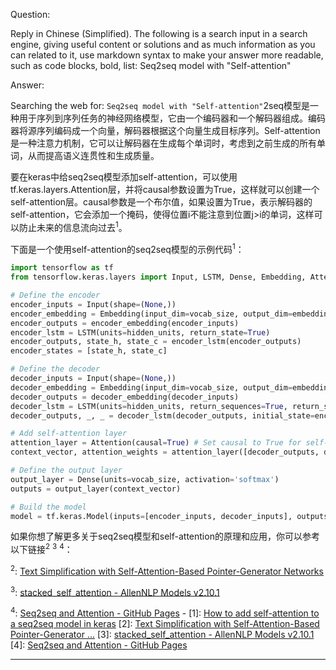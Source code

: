 Question:

Reply in Chinese (Simplified).
The following is a search input in a search engine, giving useful content or solutions and as much information as you can related to it, use markdown syntax to make your answer more readable, such as code blocks, bold, list:
Seq2seq model with "Self-attention"

Answer:

Searching the web for: `Seq2seq model with "Self-attention"`2seq模型是一种用于序列到序列任务的神经网络模型，它由一个编码器和一个解码器组成。编码器将源序列编码成一个向量，解码器根据这个向量生成目标序列。Self-attention是一种注意力机制，它可以让解码器在生成每个单词时，考虑到之前生成的所有单词，从而提高语义连贯性和生成质量。

要在keras中给seq2seq模型添加self-attention，可以使用tf.keras.layers.Attention层，并将causal参数设置为True，这样就可以创建一个self-attention层。causal参数是一个布尔值，如果设置为True，表示解码器的self-attention，它会添加一个掩码，使得位置i不能注意到位置j>i的单词，这样可以防止未来的信息流向过去<sup>1</sup>。

下面是一个使用self-attention的seq2seq模型的示例代码<sup>1</sup>：

```python
import tensorflow as tf
from tensorflow.keras.layers import Input, LSTM, Dense, Embedding, Attention

# Define the encoder
encoder_inputs = Input(shape=(None,))
encoder_embedding = Embedding(input_dim=vocab_size, output_dim=embedding_dim)
encoder_outputs = encoder_embedding(encoder_inputs)
encoder_lstm = LSTM(units=hidden_units, return_state=True)
encoder_outputs, state_h, state_c = encoder_lstm(encoder_outputs)
encoder_states = [state_h, state_c]

# Define the decoder
decoder_inputs = Input(shape=(None,))
decoder_embedding = Embedding(input_dim=vocab_size, output_dim=embedding_dim)
decoder_outputs = decoder_embedding(decoder_inputs)
decoder_lstm = LSTM(units=hidden_units, return_sequences=True, return_state=True)
decoder_outputs, _, _ = decoder_lstm(decoder_outputs, initial_state=encoder_states)

# Add self-attention layer
attention_layer = Attention(causal=True) # Set causal to True for self-attention
context_vector, attention_weights = attention_layer([decoder_outputs, decoder_outputs])

# Define the output layer
output_layer = Dense(units=vocab_size, activation='softmax')
outputs = output_layer(context_vector)

# Build the model
model = tf.keras.Model(inputs=[encoder_inputs, decoder_inputs], outputs=outputs)
```

如果你想了解更多关于seq2seq模型和self-attention的原理和应用，你可以参考以下链接<sup>2</sup> <sup>3</sup> <sup>4</sup>：

<sup>2</sup>: [Text Simplification with Self-Attention-Based Pointer-Generator Networks](https://link.springer.com/chapter/10.1007/978-3-030-04221-9_48)

<sup>3</sup>: [stacked_self_attention - AllenNLP Models v2.10.1](https://docs.allennlp.org/models/main/models/rc/modules/seq2seq_encoders/stacked_self_attention/)

<sup>4</sup>: [Seq2seq and Attention - GitHub Pages](https://lena-voita.github.io/nlp_course/seq2seq_and_attention.html)
\-
\[1]: [How to add self-attention to a seq2seq model in keras](https://stackoverflow.com/questions/68510063/how-to-add-self-attention-to-a-seq2seq-model-in-keras)
\[2]: [Text Simplification with Self-Attention-Based Pointer-Generator ...](https://link.springer.com/chapter/10.1007/978-3-030-04221-9_48)
\[3]: [stacked_self_attention - AllenNLP Models v2.10.1](https://docs.allennlp.org/models/main/models/rc/modules/seq2seq_encoders/stacked_self_attention/)
\[4]: [Seq2seq and Attention - GitHub Pages](https://lena-voita.github.io/nlp_course/seq2seq_and_attention.html)

<hr/>

